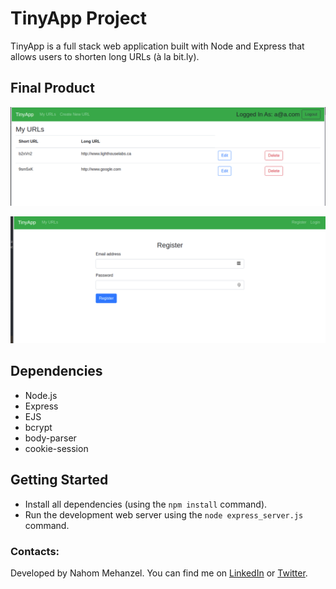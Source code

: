 # TinyApp Project

TinyApp is a full stack web application built with Node and Express that allows users to shorten long URLs (à la bit.ly).

## Final Product

!["Screenshot of register page"](/docs/urls-page.png)

!["Screenshot of URLs page"](/docs/register-page.png)

## Dependencies

- Node.js
- Express
- EJS
- bcrypt
- body-parser
- cookie-session

## Getting Started

- Install all dependencies (using the `npm install` command).
- Run the development web server using the `node express_server.js` command.

### Contacts:
Developed by Nahom Mehanzel. You can find me on [LinkedIn](https://www.linkedin.com/in/nahom-mehanzel/) or [Twitter](https://twitter.com/NahomKibreab).